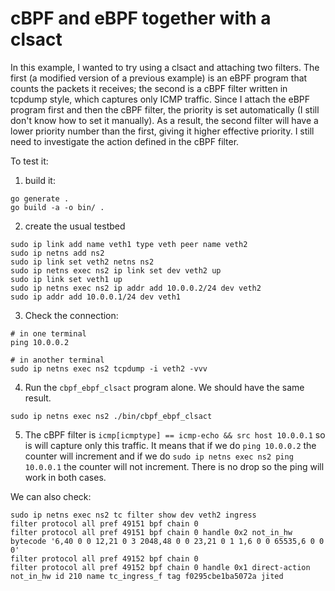 # cBPF and eBPF together with a clsact

In this example, I wanted to try using a clsact and attaching two filters. The first (a modified version of a previous example) is an eBPF program that counts the packets it receives; the second is a cBPF filter written in tcpdump style, which captures only ICMP traffic. Since I attach the eBPF program first and then the cBPF filter, the priority is set automatically (I still don't know how to set it manually). As a result, the second filter will have a lower priority number than the first, giving it higher effective priority. I still need to investigate the action defined in the cBPF filter.


To test it:
1. build it:
```
go generate .
go build -a -o bin/ .
```

2. create the usual testbed
```
sudo ip link add name veth1 type veth peer name veth2
sudo ip netns add ns2
sudo ip link set veth2 netns ns2
sudo ip netns exec ns2 ip link set dev veth2 up
sudo ip link set veth1 up
sudo ip netns exec ns2 ip addr add 10.0.0.2/24 dev veth2
sudo ip addr add 10.0.0.1/24 dev veth1
```
3. Check the connection:
```
# in one terminal
ping 10.0.0.2

# in another terminal
sudo ip netns exec ns2 tcpdump -i veth2 -vvv
```
4. Run the `cbpf_ebpf_clsact` program alone. We should have the same result.
```
sudo ip netns exec ns2 ./bin/cbpf_ebpf_clsact
```
5. The cBPF filter is `icmp[icmptype] == icmp-echo && src host 10.0.0.1` so is will capture only this traffic.
It means that if we do `ping 10.0.0.2` the counter will increment and if we do `sudo ip netns exec ns2 ping 10.0.0.1` the counter will not increment.
There is no drop so the ping will work in both cases.

We can also check:
```
sudo ip netns exec ns2 tc filter show dev veth2 ingress
filter protocol all pref 49151 bpf chain 0 
filter protocol all pref 49151 bpf chain 0 handle 0x2 not_in_hw bytecode '6,40 0 0 12,21 0 3 2048,48 0 0 23,21 0 1 1,6 0 0 65535,6 0 0 0'
filter protocol all pref 49152 bpf chain 0 
filter protocol all pref 49152 bpf chain 0 handle 0x1 direct-action not_in_hw id 210 name tc_ingress_f tag f0295cbe1ba5072a jited
```